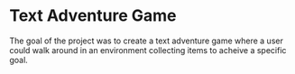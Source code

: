 # Text Adventure Game
The goal of the project was to create a text adventure game where a user could walk around in an environment collecting items to acheive a specific goal.

